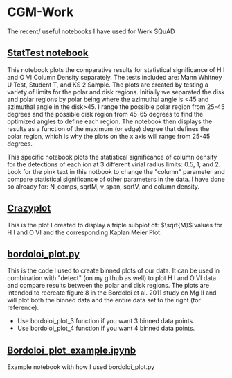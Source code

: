 # CGM-Work
The recent/ useful notebooks I have used for Werk SQuAD

## [StatTest notebook](/stattest_ColDen.ipynb)

This notebook plots the comparative results for statistical significance of H I and O VI Column Density separately. The tests included are: Mann Whitney U Test, Student T, and KS 2 Sample. The plots are created by testing a variety of limits for the polar and disk regions. Initially we separated the disk and polar regions by polar being where the azimuthal angle is <45 and azimuthal angle in the disk>45. I range the possible polar region from 25-45 degrees and the possible disk region from 45-65 degrees to find the optimized angles to define each region. The notebook then displays the results as a function of the maximum (or edge) degree that defines the polar region, which is why the plots on the x axis will range from 25-45 degrees.

This specific notebook plots the statistical significance of column density for the detections of each ion at 3 different virial radius limits: 0.5, 1, and 2. Look for the pink text in this notbook to change the "column" parameter and compare statistical significance of other parameters in the data. I have done so already for: N_comps, sqrtM, v_span, sqrtV, and column density.

## [Crazyplot](/crazyplot.ipynb)

This is the plot I created to display a triple subplot of: $\sqrt{M}$ values for H I and O VI and the corresponding Kaplan Meier Plot.

## [bordoloi_plot.py](/bordoloi_plot.py)
This is the code I used to create binned plots of our data. It can be used in combination with "detect" (on my github as well) to plot H I and O VI data and compare results between the polar and disk regions. The plots are intended to recreate figure 8 in the Bordoloi et al. 2011 study on Mg II and will plot both the binned data and the entire data set to the right (for reference).
- Use bordoloi_plot_3 function if you want 3 binned data points.
- Use bordoloi_plot_4 function if you want 4 binned data points.

## [Bordoloi_plot_example.ipynb](/Bordoloi_plot_example.ipynb)
Example notebook with how I used bordoloi_plot.py
